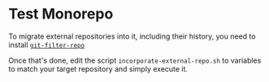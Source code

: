 # Test Monorepo


To migrate external repositories into it, including their history, you need to install [`git-filter-repo`](https://github.com/newren/git-filter-repo#how-do-i-install-it)

Once that's done, edit the script `incorporate-external-repo.sh` to
variables to match your target repository and simply execute it.
